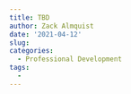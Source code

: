 ```yaml
---
title: TBD
author: Zack Almquist
date: '2021-04-12'
slug: 
categories:
  - Professional Development
tags:
  - 
---
```



